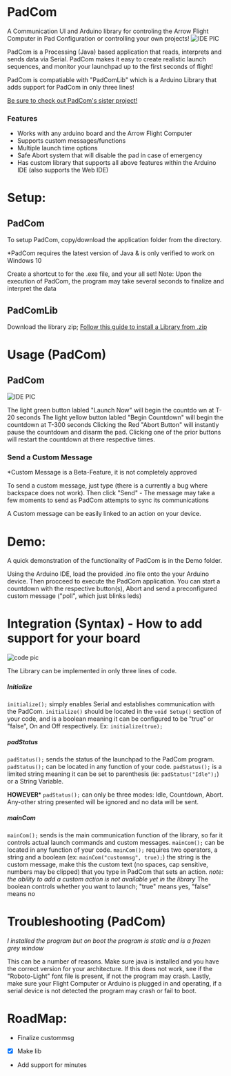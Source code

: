 # PadCom
A Communication UI and Arduino library for controling the Arrow Flight Computer in Pad Configuration or controlling your own projects!
![IDE PIC](https://i.imgur.com/Cn5pzh5.png)


PadCom is a Processing (Java) based application that reads, interprets and sends data via Serial. 
PadCom makes it easy to create realistic launch sequences, and monitor your launchpad up to the first seconds of flight!

PadCom is compatiable with "PadComLib" which is a Arduino Library that adds support for PadCom in only three lines!

[Be sure to check out PadCom's sister project!](https://github.com/RockoonTechnologies/BoardCom)
### Features
 - Works with any arduino board and the Arrow Flight Computer
 - Supports custom messages/functions
 - Multiple launch time options
 - Safe Abort system that will disable the pad in case of emergency
 - Has custom library that supports all above features within the Arduino IDE (also supports the Web IDE)


# Setup:
## PadCom
To setup PadCom, copy/download the application folder from the directory.

*PadCom requires the latest version of Java & is only verified to work on Windows 10 

Create a shortcut to for the .exe file, and your all set!
Note: Upon the execution of PadCom, the program may take several seconds to finalize and interpret the data

## PadComLib
Download the library zip;
[Follow this guide to install a Library from .zip](https://www.arduino.cc/en/guide/libraries#toc4)

# Usage (PadCom)

## PadCom
![IDE PIC](https://i.imgur.com/Cn5pzh5.png)

The light green button labled "Launch Now" will begin the countdo
wn at T-20 seconds
The light yellow button labled "Begin Countdown" will begin the countdown at T-300 seconds
Clicking the Red "Abort Button" will instantly pause the countdown and disarm the pad. Clicking one of the prior buttons will restart the countdown at there respective times.

### Send a Custom Message 
 *Custom Message is a Beta-Feature, it is not completely approved 
 
 To send a custom message, just type (there is a currently a bug where backspace does not work).
 Then click "Send" - The message may take a few moments to send as PadCom attempts to sync its communications
 
 A Custom message can be easily linked to an action on your device.

# Demo:

A quick demonstration of the functionality of PadCom is in the Demo folder.

Using the Arduino IDE, load the provided .ino file onto the your Arduino device. Then procceed to execute the PadCom application.
You can start a countdown with the respective button(s), Abort and send a preconfigured custom message ("poll", which just blinks leds)



# Integration (Syntax) - How to add support for your board

![code pic](https://i.imgur.com/ZIsldn3.png)

The Library can be implemented in only three lines of code.
 
 ##### Initialize
 
 ```initialize();``` simply enables Serial and establishes communication with the PadCom. ```initialize()``` should be located in the ```void Setup()``` section of your code, and is a boolean meaning it can be configured to be "true" or "false", On and Off respectively.
 Ex: ```initialize(true);```
 
##### padStatus
 ```padStatus();``` sends the status of the launchpad to the PadCom program. ```padStatus();``` can be located in any function of your code. ```padStatus();```  is a limited string meaning it can be set to parenthesis (ie: ```padStatus("Idle");```) or a String Variable.

**HOWEVER*** ```padStatus();``` can only be three modes: Idle, Countdown, Abort. Any-other string presented will be ignored and no data will be sent.

##### mainCom
 ```mainCom();``` sends is the main communication function of the library, so far it controls actual launch commands and custom messages. ```mainCom();``` can be located in any function of your code. ```mainCom();``` requires two operators, a string and a boolean  (ex: ```mainCom("custommsg", true);```) the string is the custom message, make this the custom text (no spaces, cap sensitive, numbers may be clipped) that you type in PadCom that sets an action.
 *note: the ability to add a custom action is not available yet in the library*
 The boolean controls whether you want to launch; "true" means yes, "false" means no



# Troubleshooting (PadCom)

*I installed the program but on boot the program is static and is a frozen grey window*


   This can be a number of reasons. Make sure java is installed and you have the correct version for your architecture.
   If this does not work, see if the "Roboto-Light" font file is present, if not the program may crash.
   Lastly, make sure your Flight Computer or Arduino is plugged in and operating, if a serial device is not detected the program may crash or fail to boot.

# RoadMap:

- Finalize custommsg
- [x] Make lib 
- Add support for minutes
